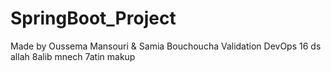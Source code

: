# SpringBoot_Project
Made by Oussema Mansouri & Samia Bouchoucha 
 Validation DevOps 
16 ds
allah 8alib mnech 7atin makup
